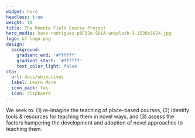 ```yaml
---
widget: hero
headless: true
weight: 10
title: The Remote Field Course Project
hero_media: kace-rodriguez-p8F32o-S8iA-unsplash-1-1536x1024.jpg
logo: uf-logo.png
design:
  background:
    gradient_end: '#ffffff'
    gradient_start: '#ffffff'
    text_color_light: false
cta:
  url: docs/objectives
  label: Learn More
  icon_pack: fas
  icon: clipboard
---
```


We seek to: (1) re-imagine the teaching of place-based courses, (2) identify tools & resources for teaching them in novel ways, and  (3) assess the factors hampering the development and adoption of novel approaches to teaching them.

